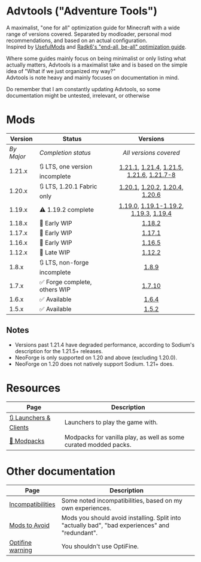 # Advtools ("Adventure Tools")
A maximalist, "one for all" optimization guide for Minecraft with a wide range of versions covered. Separated by modloader, personal mod recommendations, and based on an actual configuration.  
Inspired by [UsefulMods](https://github.com/TheUsefulLists/UsefulMods) and [Radk6's "end-all, be-all" optimization guide](https://github.com/Radk6/MC-Optimization-Guide).

Where some guides mainly focus on being minimalist or only listing what actually matters, Advtools is a maximalist take and is based on the simple idea of "What if we just organized my way?"  
Advtools is note heavy and mainly focuses on documentation in mind.

Do remember that I am constantly updating Advtools, so some documentation might be untested, irrelevant, or otherwise

# Mods
| Version | Status | Versions |
| --- | --- | :---: |
| *By Major* | *Completion status* | *All versions covered* |
| 1.21.x | 🔃 LTS, one version incomplete | [1.21.1](versions/21/1/index.md), [1.21.4](versions/21/4/index.md), [1.21.5](versions/21/5/index.md), [1.21.6](versions/21/6/index.md), [1.21.7-8](versions/21/7/index.md) |
| 1.20.x | 🔃 LTS, 1.20.1 Fabric only | [1.20.1](versions/20/1/index.md), [1.20.2](versions/20/2/index.md), [1.20.4](versions/20/4/index.md), [1.20.6](versions/20/6/index.md) |
| 1.19.x | ⚠ 1.19.2 complete | [1.19.0](versions/19/0/index.md), [1.19.1-1.19.2](versions/19/2/index.md), [1.19.3](versions/19/3/index.md), [1.19.4](versions/19/4/index.md) |
| 1.18.x | 🚧 Early WIP | [1.18.2](versions/18/2/index.md) |
| 1.17.x | 🚧 Early WIP | [1.17.1](versions/17/1/index.md) |
| 1.16.x | 🚧 Early WIP | [1.16.5](versions/16/5/index.md) |
| 1.12.x | 🚧 Late WIP | [1.12.2](versions/12/2/index.md) |
| 1.8.x | 🔃 LTS, non-forge incomplete | [1.8.9](versions/8/9/index.md) |
| 1.7.x | ✅ Forge complete, others WIP | [1.7.10](versions/7/10/index.md) |
| 1.6.x | ✅ Available | [1.6.4](versions/6/4/index.md) |
| 1.5.x | ✅ Available | [1.5.2](versions/5/2/index.md) |

## Notes
- Versions past 1.21.4 have degraded performance, according to Sodium's description for the 1.21.5+ releases.
- NeoForge is only supported on 1.20 and above (excluding 1.20.0).
- NeoForge on 1.20 does not natively support Sodium. 1.21+ does.

<!-- TODO so these mods are compatible with these versions and need to be added

*** FORGE ***
https://modrinth.com/mod/starlight-forge - 1.17.1, 1.18.2, 1.19.x (except 1.19.4), 1.20-1.20.2

-->


# Resources
| Page | Description |
| --- | --- |
| [🔃 Launchers & Clients](nonspecific/launchers.md) | Launchers to play the game with. |
| [🚧 Modpacks](nonspecific/modpacks.md) | Modpacks for vanilla play, as well as some curated modded packs. |

# Other documentation
| Page | Description |
| --- | --- |
| [Incompatibilities](documentation/incompat.md) | Some noted incompatibilities, based on my own experiences. |
| [Mods to Avoid](documentation/avoid.md) | Mods you should avoid installing. Split into "actually bad", "bad experiences" and "redundant". |
| [Optifine warning](documentation/optifine.md) | You shouldn't use OptiFine. |
